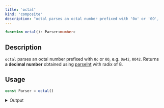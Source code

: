 ```yaml
---
title: 'octal'
kind: 'composite'
description: "octal parses an octal number prefixed with '0o' or '0O', e.g. '0o42', '0O42'. Returns a decimal number obtained using parseInt with radix of 8."
---
```


```typescript {{ withLineNumbers: false }}
function octal(): Parser<number>
```

## Description

`octal` parses an octal number prefixed with `0o` or `0O`, e.g. `0o42`, `0O42`. Returns **a decimal number** obtained using [parseInt] with radix of 8.

## Usage

```typescript
const Parser = octal()
```

<details>
  <summary>Output</summary>

  ### Success

  ```typescript
  run(Parser).with('0o42')

  {
    isOk: true,
    pos: 4,
    value: 34
  }
  ```

  ### Failure

  ```typescript
  run(Parser).with('o42')

  {
    isOk: false,
    pos: 0,
    expected: 'octal number'
  }
  ```
</details>

<!-- Links. -->

[parseInt]: https://developer.mozilla.org/en-US/docs/Web/JavaScript/Reference/Global_Objects/parseInt
